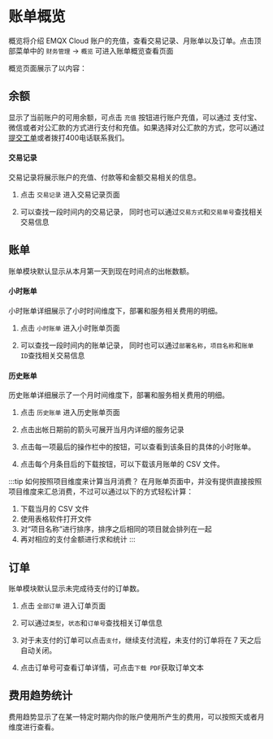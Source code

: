 <!-- markdownlint-disable MD001 --> 
# 账单概览

概览将介绍 EMQX Cloud 账户的充值，查看交易记录、月账单以及订单。点击顶部菜单中的 `财务管理` -> `概览` 可进入账单概览查看页面

概览页面展示了以内容：


## 余额

显示了当前账户的可用余额，可点击 `充值` 按钮进行账户充值，可以通过 支付宝、微信或者对公汇款的方式进行支付和充值。如果选择对公汇款的方式，您可以通过[提交工单](../feature/tickets.md)或者拨打400电话联系我们。



#### 交易记录

交易记录将展示账户的充值、付款等和金额交易相关的信息。

1. 点击 `交易记录` 进入交易记录页面

2. 可以查找一段时间内的交易记录， 同时也可以通过`交易方式`和`交易单号`查找相关交易信息



## 账单

账单模块默认显示从本月第一天到现在时间点的出帐数额。

#### 小时账单

小时账单详细展示了小时时间维度下，部署和服务相关费用的明细。

1. 点击 `小时账单` 进入小时账单页面

2. 可以查找一段时间内的账单记录， 同时也可以通过`部署名称`，`项目名称`和`账单 ID`查找相关交易信息


#### 历史账单

历史账单详细展示了一个月时间维度下，部署和服务相关费用的明细。

1. 点击 `历史账单` 进入历史账单页面

2. 点击出帐日期前的箭头可展开当月内详细的服务记录

3. 点击每一项最后的操作栏中的按钮，可以查看到该条目的具体的小时账单。

4. 点击每个月条目后的下载按钮，可以下载该月账单的 CSV 文件。

:::tip 如何按照项目维度来计算当月消费？
在月账单页面中，并没有提供直接按照项目维度来汇总消费，不过可以通过以下的方式轻松计算：
1. 下载当月的 CSV 文件
2. 使用表格软件打开文件
3. 对“项目名称”进行排序，排序之后相同的项目就会排列在一起
4. 再对相应的支付金额进行求和统计
:::


## 订单

账单模块默认显示未完成待支付的订单数。

1. 点击 `全部订单` 进入订单页面

2. 可以通过`类型`，`状态`和`订单号`查找相关订单信息
3. 对于未支付的订单可以点击`支付`，继续支付流程，未支付的订单将在 7 天之后自动关闭。
4. 点击订单号可查看订单详情，可点击`下载 PDF`获取订单文本

## 费用趋势统计

费用趋势显示了在某一特定时期内你的账户使用所产生的费用，可以按照天或者月维度进行查看。



